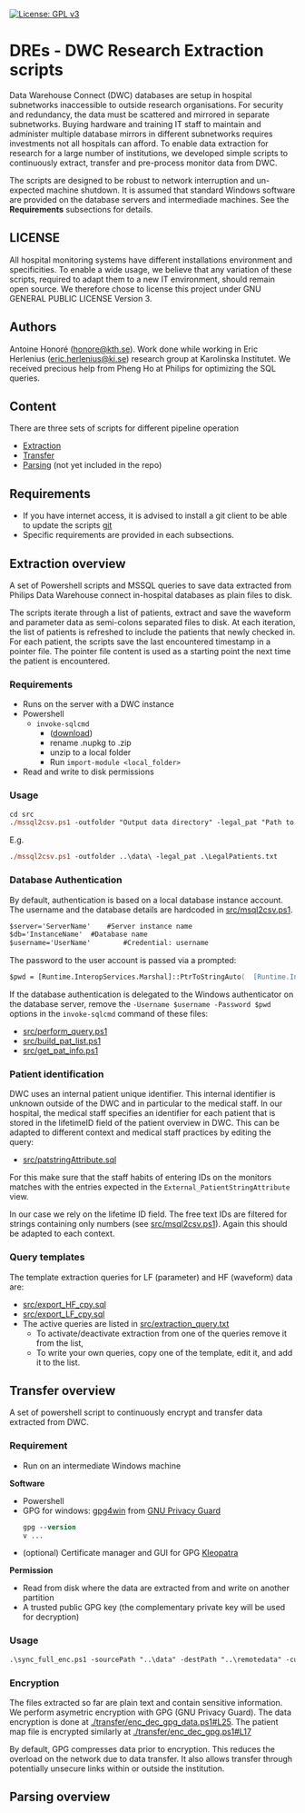 [![License: GPL v3](https://img.shields.io/badge/License-GPLv3-blue.svg)](https://www.gnu.org/licenses/gpl-3.0)

# DREs - DWC Research Extraction scripts
Data Warehouse Connect (DWC) databases are setup in hospital subnetworks inaccessible to outside research organisations.
For security and redundancy, the data must be scattered and mirrored in separate subnetworks.
Buying hardware and training IT staff to maintain and administer multiple database mirrors in different subnetworks requires investments not all hospitals can afford.
To enable data extraction for research for a large number of institutions, we developed simple scripts to continuously extract, transfer and pre-process monitor data from DWC.

The scripts are designed to be robust to network interruption and un-expected machine shutdown.
It is assumed that standard Windows software are provided on the database servers and intermediade machines. 
See the **Requirements** subsections for details.

## LICENSE
All hospital monitoring systems have different installations environment and specificities.
To enable a wide usage, we believe that any variation of these scripts, required to adapt them to a new IT environment, should remain open source.
We therefore chose to license this project under GNU GENERAL PUBLIC LICENSE Version 3.

## Authors
Antoine Honoré (<honore@kth.se>). Work done while working in Eric Herlenius (<eric.herlenius@ki.se>) research group at Karolinska Institutet.
We received precious help from Pheng Ho at Philips for optimizing the SQL queries.

## Content
There are three sets of scripts for different pipeline operation
- [Extraction](./README.md#extraction-overview)
- [Transfer](./README.md#transfer-overview)
- [Parsing](./README.md#parsing-overview) (not yet included in the repo)

## Requirements
- If you have internet access, it is advised to install a git client to be able to update the scripts [git](https://git-scm.com/download/win)
- Specific requirements are provided in each subsections.

## Extraction overview
A set of Powershell scripts and MSSQL queries to save data extracted from Philips Data Warehouse connect in-hospital databases as plain files to disk.

The scripts iterate through a list of patients, extract and save the waveform and parameter data as semi-colons separated files to disk.
At each iteration, the list of patients is refreshed to include the patients that newly checked in.
For each patient, the scripts save the last encountered timestamp in a pointer file.
The pointer file content is used as a starting point the next time the patient is encountered.

### Requirements 
- Runs on the server with a DWC instance
- Powershell
  - `invoke-sqlcmd`
    - ([download](https://www.powershellgallery.com/packages/Sqlserver/21.1.18256))
    - rename .nupkg to .zip
    - unzip to a local folder
    - Run  `import-module <local_folder>`
- Read and write to disk permissions

### Usage
```ps
cd src
./mssql2csv.ps1 -outfolder "Output data directory" -legal_pat "Path to file listing the patients to extract"
```
E.g.
```ps
./mssql2csv.ps1 -outfolder ..\data\ -legal_pat .\LegalPatients.txt
```

### Database Authentication
By default, authentication is based on a local database instance account.
The username and the database details are hardcoded in [src/msql2csv.ps1](./src/mssql2csv.ps1#L14).
```ps
$server='ServerName'	#Server instance name
$db='InstanceName'	#Database name
$username='UserName'		#Credential: username
```

The password to the user account is passed via a prompted:
```ps
$pwd = [Runtime.InteropServices.Marshal]::PtrToStringAuto(  [Runtime.InteropServices.Marshal]::SecureStringToBSTR($pass_secure)  )
```

If the database authentication is delegated to the Windows authenticator on the database server, remove the `-Username $username -Password $pwd` options in the `invoke-sqlcmd` command of these files:
- [src/perform_query.ps1](./src/perform_query.ps1#85)
- [src/build_pat_list.ps1](./src/build_pat_list.ps1#15)
- [src/get_pat_info.ps1](./src/get_pat_info.ps1#16)


### Patient identification

DWC uses an internal patient unique identifier.
This internal identifier is unknown outside of the DWC and in particular to the medical staff. 
In our hospital, the medical staff specifies an identifier for each patient that is stored in the lifetimeID field of the patient overview in DWC.
This can be adapted to different context and medical staff practices by editing the query:

- [src/patstringAttribute.sql](./src/patstringAttribute.sql)


For this make sure that the staff habits of entering IDs on the monitors matches with the entries expected in the `External_PatientStringAttribute` view.

In our case we rely on the lifetime ID field. The free text IDs are filtered for strings containing only numbers (see [src/msql2csv.ps1](./src/mssql2csv.ps1#L76)). Again this should be adapted to each context.

### Query templates
The template extraction queries for LF (parameter) and HF (waveform) data are:
- [src/export_HF_cpy.sql](./src/export_HF_cpy.sql)
- [src/export_LF_cpy.sql](./src/export_LF_cpy.sql)
- The active queries are listed in [src/extraction_query.txt](./src/extraction_query.txt)
  - To activate/deactivate extraction from one of the queries remove it from the list,
  - To write your own queries, copy one of the template, edit it, and add it to the list.

## Transfer overview
A set of powershell script to continuously encrypt and transfer data extracted from DWC.

### Requirement
- Run on an intermediate Windows machine

**Software**
- Powershell
- GPG for windows: [gpg4win](https://gpg4win.org/download.html) from [GNU Privacy Guard](https://gnupg.org/index.html)
  ```ps
  gpg --version
  v ...
  ```
- (optional) Certificate manager and GUI for GPG [Kleopatra](https://www.openpgp.org/software/kleopatra/)

**Permission**
- Read from disk where the data are extracted from and write on another partition
- A trusted public GPG key (the complementary private key will be used for decryption)

### Usage
```ps
.\sync_full_enc.ps1 -sourcePath "..\data" -destPath "..\remotedata" -cut "remove source file (0 or 1)" -wh "wait x hours after completion"
```

### Encryption
The files extracted so far are plain text and contain sensitive information.
We perform asymetric encryption with GPG (GNU Privacy Guard).
The data encryption is done at [./transfer/enc_dec_gpg_data.ps1#L25](./transfer/enc_dec_gpg_data.ps1#L25).
The patient map file is encrypted similarly at [./transfer/enc_dec_gpg.ps1#L17](./transfer/enc_dec_gpg.ps1#L17)

By default, GPG compresses data prior to encryption. 
This reduces the overload on the network due to data transfer.
It also allows transfer through potentially unsecure links within or outside the institution. 


## Parsing overview

